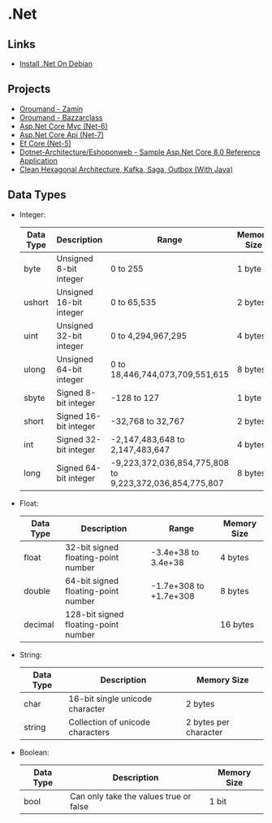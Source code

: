 # .Net

## Links

- [Install .Net On Debian](https://learn.microsoft.com/en-us/dotnet/core/install/linux-debian)

## Projects

- [Oroumand - Zamin](https://github.com/oroumand/Zamin)
- [Oroumand - Bazzarclass](https://github.com/oroumand/BazzarClass)
- [Asp.Net Core Mvc (Net-6)](https://github.com/bhrugen/Bulky)
- [Asp.Net Core Api (Net-7)](https://github.com/bhrugen/MagicVilla_API)
- [Ef Core (Net-5)](https://github.com/bhrugen/WizLib_EFCore)
- [Dotnet-Architecture/Eshoponweb - Sample Asp.Net Core 8.0 Reference Application](https://github.com/dotnet-architecture/eShopOnWeb)
- [Clean Hexagonal Architecture, Kafka, Saga, Outbox (With Java)](https://github.com/alicanli1995/clean-hexagonal-architecture-kafka-saga-outbox)

## Data Types

- Integer:

  | Data Type | Description             | Range                                                   | Memory Size |
  | --------- | ----------------------- | ------------------------------------------------------- | ----------- |
  | byte      | Unsigned 8-bit integer  | 0 to 255                                                | 1 byte      |
  | ushort    | Unsigned 16-bit integer | 0 to 65,535                                             | 2 bytes     |
  | uint      | Unsigned 32-bit integer | 0 to 4,294,967,295                                      | 4 bytes     |
  | ulong     | Unsigned 64-bit integer | 0 to 18,446,744,073,709,551,615                         | 8 bytes     |
  | sbyte     | Signed 8-bit integer    | -128 to 127                                             | 1 byte      |
  | short     | Signed 16-bit integer   | -32,768 to 32,767                                       | 2 bytes     |
  | int       | Signed 32-bit integer   | -2,147,483,648 to 2,147,483,647                         | 4 bytes     |
  | long      | Signed 64-bit integer   | -9,223,372,036,854,775,808 to 9,223,372,036,854,775,807 | 8 bytes     |

- Float:

  | Data Type | Description                          | Range                  | Memory Size |
  | --------- | ------------------------------------ | ---------------------- | ----------- |
  | float     | 32-bit signed floating-point number  | -3.4e+38 to 3.4e+38    | 4 bytes     |
  | double    | 64-bit signed floating-point number  | -1.7e+308 to +1.7e+308 | 8 bytes     |
  | decimal   | 128-bit signed floating-point number |                        | 16 bytes    |

- String:

  | Data Type | Description                      | Memory Size           |
  | --------- | -------------------------------- | --------------------- |
  | char      | 16-bit single unicode character  | 2 bytes               |
  | string    | Collection of unicode characters | 2 bytes per character |

- Boolean:

  | Data Type | Description                            | Memory Size |
  | --------- | -------------------------------------- | ----------- |
  | bool      | Can only take the values true or false | 1 bit       |
